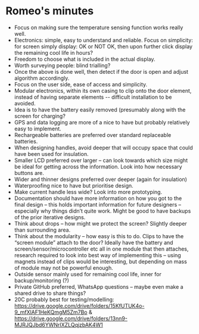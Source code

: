 # Romeo's minutes
-	Focus on making sure the temperature sensing function works really well.
-	Electronics: simple, easy to understand and reliable. Focus on simplicity: for screen simply display: OK or NOT OK, then upon further click display the remaining cool life in hours?
-	Freedom to choose what is included in the actual display.
-	Worth surveying people: blind trialling?
-	Once the above is done well, then detect if the door is open and adjust algorithm accordingly.
-	Focus on the user side, ease of access and simplicity.
-	Modular electronics, within its own casing to clip onto the door element, instead of having separate elements -- difficult installation to be avoided.
-	Idea is to have the battery easily removed (presumably along with the screen for charging?
-	GPS and data logging are more of a nice to have but probably relatively easy to implement.
-	Rechargeable batteries are preferred over standard replaceable batteries.
-	When designing handles, avoid deeper that will occupy space that could have been used for insulation.
-	Smaller LCD preferred over larger – can look towards which size might be ideal for getting across the information. Look into how necessary buttons are.
-	Wider and thinner designs preferred over deeper (again for insulation)
-	Waterproofing nice to have but prioritise design.
-	Make current handle less wide? Look into more prototyping.
-	Documentation should have more information on how you got to the final design – this holds important information for future designers – especially why things didn’t quite work. Might be good to have backups of the prior iterative designs.
-	Think about drops – how might we protect the screen? Slightly deeper than surrounding area.
-	Think about the modularity – how easy is this to do. Clips to have the “screen module” attach to the door? Ideally have the battery and screen/sensor/microcontroller etc all in one module that then attaches, research required to look into best way of implementing this – using magnets instead of clips would be interesting, but depending on mass of module may not be powerful enough.
-	Outside sensor mainly used for remaining cool life, inner for backup/monitoring (?)
-	Private GitHub preferred, WhatsApp questions – maybe even make a shared drive to share things?
-	20C probably best for testing/modelling: https://drive.google.com/drive/folders/15KfUTUK4o-9_mfXlAF1HeKQmgM5Zm7Bo & https://drive.google.com/drive/folders/13nn9-MJRJQJbd6YWNrIXZLQqjzbAK4W1 
